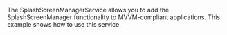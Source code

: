 The SplashScreenManagerService allows you to add the SplashScreenManager functionality to MVVM-compliant applications. This example shows how to use this service.